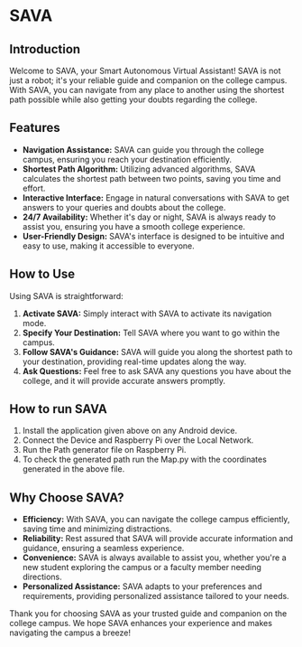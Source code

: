 # SAVA 

## Introduction

Welcome to SAVA, your Smart Autonomous Virtual Assistant! SAVA is not just a robot; it's your reliable guide and companion on the college campus. With SAVA, you can navigate from any place to another using the shortest path possible while also getting your doubts regarding the college.

## Features

- **Navigation Assistance:** SAVA can guide you through the college campus, ensuring you reach your destination efficiently.
- **Shortest Path Algorithm:** Utilizing advanced algorithms, SAVA calculates the shortest path between two points, saving you time and effort.
- **Interactive Interface:** Engage in natural conversations with SAVA to get answers to your queries and doubts about the college.
- **24/7 Availability:** Whether it's day or night, SAVA is always ready to assist you, ensuring you have a smooth college experience.
- **User-Friendly Design:** SAVA's interface is designed to be intuitive and easy to use, making it accessible to everyone.

## How to Use

Using SAVA is straightforward:

1. **Activate SAVA:** Simply interact with SAVA to activate its navigation mode.
2. **Specify Your Destination:** Tell SAVA where you want to go within the campus.
3. **Follow SAVA's Guidance:** SAVA will guide you along the shortest path to your destination, providing real-time updates along the way.
4. **Ask Questions:** Feel free to ask SAVA any questions you have about the college, and it will provide accurate answers promptly.


## How to run SAVA

1. Install the application given above on any Android device.
2. Connect the Device and Raspberry Pi over the Local Network.
3. Run the Path generator file on Raspberry Pi.
4. To check the generated path run the Map.py with the coordinates generated in the above file.

## Why Choose SAVA?

- **Efficiency:** With SAVA, you can navigate the college campus efficiently, saving time and minimizing distractions.
- **Reliability:** Rest assured that SAVA will provide accurate information and guidance, ensuring a seamless experience.
- **Convenience:** SAVA is always available to assist you, whether you're a new student exploring the campus or a faculty member needing directions.
- **Personalized Assistance:** SAVA adapts to your preferences and requirements, providing personalized assistance tailored to your needs.


Thank you for choosing SAVA as your trusted guide and companion on the college campus. We hope SAVA enhances your experience and makes navigating the campus a breeze!
